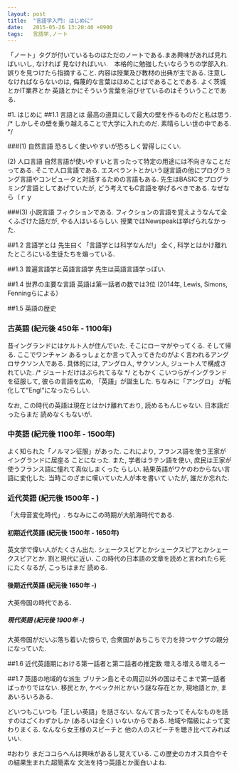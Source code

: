 ```yaml
---
layout: post
title:  "言語学入門: はじめに"
date:   2015-05-26 13:20:40 +0900
tags:   言語学,ノート
---
```

「ノート」タグが付いているものはただのノートである.まあ興味があれば見ればいいし, なければ
見なければいい.　本格的に勉強したいならうちの学部入れ. 誤りを見つけたら指摘すること.
内容は授業及び教材の出典が主である.
注意しなければならないのは, 侮蔑的な言葉はほめことばであることである. よく茨城とかIT業界とか
英語とかにそういう言葉を浴びせているのはそういうことである.

#1. はじめに
##1.1 言語とは
最高の道具にして最大の壁を作るものだと私は思う.
/* しかしその壁を乗り越えることで大学に入れたのだ. 素晴らしい世の中である. */

###(1) 自然言語
恐ろしく使いやすいが恐ろしく習得しにくい.

(2) 人口言語
自然言語が使いやすいと言ったって特定の用途には不向きなことだってある. そこで人口言語である.
エスペラントとかいう謎言語の他にプログラミング言語やコンピュータと対話するための言語もある.
先生はBASICをプログラミング言語としてあげていたが, どう考えてもC言語を挙げるべきである.
なぜなら（ｒｙ

###(3) 小説言語
フィクションである. フィクションの言語を覚えようなんて全くふざけた話だが, やる人はいるらしい.
授業ではNewspeakは挙げられなかった.

##1.2 言語学とは
先生曰く「言語学とは科学なんだ!」
全く, 科学とはかけ離れたところにいる生徒たちを煽っている.

##1.3 普遍言語学と英語言語学
先生は英語言語学っぽい.

##1.4 世界の主要な言語
英語は第一話者の数では3位 (2014年, Lewis, Simons, Fenningらによる）

##1.5 英語の歴史
### 古英語 (紀元後 450年 - 1100年)

昔イングランドにはケルト人が住んでいた. そこにローマがやってくる. そして帰る. ここでワンチャン
あるっしょとか言って入ってきたのがよく言われるアングロサクソン人である. 具体的には,
アングロ人, サクソン人, ジュート人で構成されていた. /* ジュートだけはぶられてるな */ ともかく
こいつらがイングランドを征服して, 彼らの言語を広め, 「英語」が誕生した. ちなみに「アングロ」
が転化して"Engl"になったらしい.

なお, この時代の英語は現在とはかけ離れており, 読めるもんじゃない. 日本語だったらまだ
読めなくもないが.

### 中英語 (紀元後 1100年 - 1500年)

よく知られた「ノルマン征服」があった. これにより, フランス語を使う王家がイングランドに居座る
ことになった. また, 学者はラテン語を使い, 庶民は王家が使うフランス語に憧れて真似しまくった
らしい. 結果英語がワケのわからない言語に変化した. 当時このざまに嘆いていた人が本を書いて
いたが, 誰だか忘れた.

### 近代英語 (紀元後 1500年 - )

「大母音変化時代」. ちなみにこの時期が大航海時代である.

#### 初期近代英語 (紀元後 1500年 - 1650年)

英文学で偉い人がたくさん出た. シェークスピアとかシェークスピアとかシェークスピアとか.
割と現代に近い. この時代の日本語の文章を読めと言われたら死にたくなるが, こっちはまだ
読める.

#### 後期近代英語 (紀元後 1650年 -)

大英帝国の時代である.

##### 現代英語 (紀元後 1900年 -)

大英帝国がだいぶ落ち着いた傍らで, 合衆国があちこちで力を持つヤクザの親分になっていた.

##1.6 近代英語期における第一話者と第二話者の推定数
増える増える増えるー

##1.7 英語の地域的な派生
ブリテン島とその周辺以外の国はそこまで第一話者ばっかりではない.
移民とか, ケベック州とかいう謎な存在とか, 現地語とか, まあいろいろある.

どいつもこいつも「正しい英語」を話さない. なんて言ったってそんなものを話すのはごくわずかしか
(あるいは全く) いないからである. 地域や階級によって変わりまくる. なんなら女王様のスピーチと
他の人のスピーチを聴き比べてみればいい.

#おわり
まだココらへんは興味があるし覚えている. この歴史のカオス具合やその結果生まれた超簡素な
文法を持つ英語とか面白いよね.
